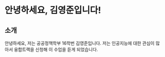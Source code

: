 # 안녕하세요, 김영준입니다!

## 소개
안녕하세요, 저는 공공정책학부 16학번 김영준입니다. 저는 인공지능에 대한 관심이 많아서 융합트랙을 신청해 이 수업을 듣게 되었습니다.
